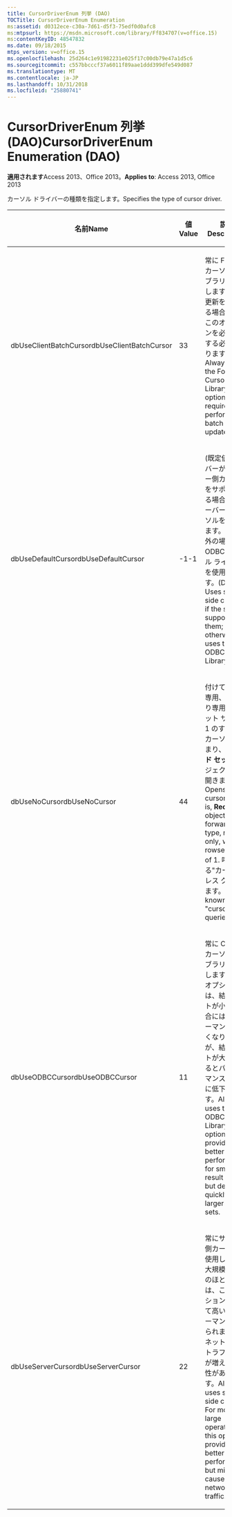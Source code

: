 ```yaml
---
title: CursorDriverEnum 列挙 (DAO)
TOCTitle: CursorDriverEnum Enumeration
ms:assetid: d0312ece-c30a-7d61-d5f3-75edf0d0afc8
ms:mtpsurl: https://msdn.microsoft.com/library/Ff834707(v=office.15)
ms:contentKeyID: 48547832
ms.date: 09/18/2015
mtps_version: v=office.15
ms.openlocfilehash: 25d264c1e91982231e025f17c00db79e47a1d5c6
ms.sourcegitcommit: c557bbcccf37a6011f89aae1ddd399dfe549d087
ms.translationtype: MT
ms.contentlocale: ja-JP
ms.lasthandoff: 10/31/2018
ms.locfileid: "25880741"
---
```

# <a name="cursordriverenum-enumeration-dao"></a><span data-ttu-id="77411-102">CursorDriverEnum 列挙 (DAO)</span><span class="sxs-lookup"><span data-stu-id="77411-102">CursorDriverEnum Enumeration (DAO)</span></span>


<span data-ttu-id="77411-103">**適用されます**Access 2013、Office 2013。</span><span class="sxs-lookup"><span data-stu-id="77411-103">**Applies to**: Access 2013, Office 2013</span></span>

<span data-ttu-id="77411-104">カーソル ドライバーの種類を指定します。</span><span class="sxs-lookup"><span data-stu-id="77411-104">Specifies the type of cursor driver.</span></span>

<table>
<colgroup>
<col style="width: 33%" />
<col style="width: 33%" />
<col style="width: 33%" />
</colgroup>
<thead>
<tr class="header">
<th><p><span data-ttu-id="77411-105">名前</span><span class="sxs-lookup"><span data-stu-id="77411-105">Name</span></span></p></th>
<th><p><span data-ttu-id="77411-106">値</span><span class="sxs-lookup"><span data-stu-id="77411-106">Value</span></span></p></th>
<th><p><span data-ttu-id="77411-107">説明</span><span class="sxs-lookup"><span data-stu-id="77411-107">Description</span></span></p></th>
</tr>
</thead>
<tbody>
<tr class="odd">
<td><p><span data-ttu-id="77411-108">dbUseClientBatchCursor</span><span class="sxs-lookup"><span data-stu-id="77411-108">dbUseClientBatchCursor</span></span></p></td>
<td><p><span data-ttu-id="77411-109">3</span><span class="sxs-lookup"><span data-stu-id="77411-109">3</span></span></p></td>
<td><p><span data-ttu-id="77411-p101">常に FoxPro カーソル ライブラリを使用します。一括更新を実行する場合には、このオプションを必ず指定する必要があります。</span><span class="sxs-lookup"><span data-stu-id="77411-p101">Always uses the FoxPro Cursor Library. This option is required for performing batch updates.</span></span></p></td>
</tr>
<tr class="even">
<td><p><span data-ttu-id="77411-112">dbUseDefaultCursor</span><span class="sxs-lookup"><span data-stu-id="77411-112">dbUseDefaultCursor</span></span></p></td>
<td><p><span data-ttu-id="77411-113">-1</span><span class="sxs-lookup"><span data-stu-id="77411-113">-1</span></span></p></td>
<td><p><span data-ttu-id="77411-114">(既定値) サーバーがサーバー側カーソルをサポートする場合は、サーバー側カーソルを使用します。それ以外の場合は、ODBC カーソル ライブラリを使用します。</span><span class="sxs-lookup"><span data-stu-id="77411-114">(Default) Uses server-side cursors if the server supports them; otherwise uses the ODBC Cursor Library.</span></span></p></td>
</tr>
<tr class="odd">
<td><p><span data-ttu-id="77411-115">dbUseNoCursor</span><span class="sxs-lookup"><span data-stu-id="77411-115">dbUseNoCursor</span></span></p></td>
<td><p><span data-ttu-id="77411-116">4</span><span class="sxs-lookup"><span data-stu-id="77411-116">4</span></span></p></td>
<td><p><span data-ttu-id="77411-117">付けて順方向専用、読み取り専用、行セット サイズが 1 のすべてのカーソル (つまり、<strong>レコード セット</strong>オブジェクト) を開きます。</span><span class="sxs-lookup"><span data-stu-id="77411-117">Opens all cursors (that is, <strong>Recordset</strong> objects) as forward-only type, read-only, with a rowset size of 1.</span></span> <span data-ttu-id="77411-118">呼ばれる&quot;カーソルレス クエリします。&quot;</span><span class="sxs-lookup"><span data-stu-id="77411-118">Also known as &quot;cursorless queries.&quot;</span></span></p></td>
</tr>
<tr class="even">
<td><p><span data-ttu-id="77411-119">dbUseODBCCursor</span><span class="sxs-lookup"><span data-stu-id="77411-119">dbUseODBCCursor</span></span></p></td>
<td><p><span data-ttu-id="77411-120">1</span><span class="sxs-lookup"><span data-stu-id="77411-120">1</span></span></p></td>
<td><p><span data-ttu-id="77411-p103">常に ODBC カーソル ライブラリを使用します。このオプションは、結果セットが小さい場合にはパフォーマンスが高くなりますが、結果セットが大きくなるとパフォーマンスが急激に低下します。</span><span class="sxs-lookup"><span data-stu-id="77411-p103">Always uses the ODBC Cursor Library. This option provides better performance for small result sets, but degrades quickly for larger result sets.</span></span></p></td>
</tr>
<tr class="odd">
<td><p><span data-ttu-id="77411-123">dbUseServerCursor</span><span class="sxs-lookup"><span data-stu-id="77411-123">dbUseServerCursor</span></span></p></td>
<td><p><span data-ttu-id="77411-124">2</span><span class="sxs-lookup"><span data-stu-id="77411-124">2</span></span></p></td>
<td><p><span data-ttu-id="77411-p104">常にサーバー側カーソルを使用します。大規模な操作のほとんどでは、このオプションによって高いパフォーマンスが得られますが、ネットワーク トラフィックが増える可能性があります。</span><span class="sxs-lookup"><span data-stu-id="77411-p104">Always uses server-side cursors. For most large operations this option provides better performance, but might cause more network traffic.</span></span></p></td>
</tr>
</tbody>
</table>

